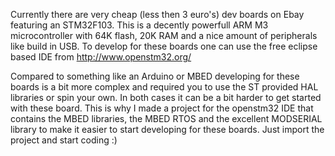 Currently there are very cheap (less then 3 euro's) dev boards on Ebay featuring an STM32F103.
This is a decently powerfull ARM M3 microcontroller with 64K flash, 20K RAM and a nice amount of peripherals like build in USB.
To develop for these boards one can use the free eclipse based IDE from http://www.openstm32.org/

Compared to something like an Arduino or MBED developing for these boards is a bit more complex and required you to use the ST provided HAL libraries or spin your own.
In both cases it can be a bit harder to get started with these board.
This is why I made a project for the openstm32 IDE that contains the MBED libraries, the MBED RTOS and the excellent MODSERIAL library to make it easier to start developing for these boards.
Just import the project and start coding :)
